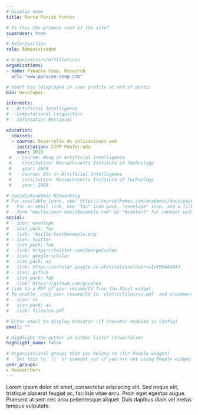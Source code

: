 ```yaml
---
# Display name
title: Marta Panizo Pintor

# Is this the primary user of the site?
superuser: true

# Role/position
role: Administrador

# Organizations/Affiliations
organizations:
- name: Panacea Coop. Research
  url: "www.panacea-coop.com"

# Short bio (displayed in user profile at end of posts)
bio: Developer.

interests:
# - Artificial Intelligence
# - Computational Linguistics
# - Information Retrieval

education:
  courses:
  - course: Desarrollo de aplicaciones web
    institution: CIFP Ponferrada
    year: 2019
 #  - course: MEng in Artificial Intelligence
 #    institution: Massachusetts Institute of Technology
 #    year: 2009
 #  - course: BSc in Artificial Intelligence
 #    institution: Massachusetts Institute of Technology
 #    year: 2008

# Social/Academic Networking
# For available icons, see: https://sourcethemes.com/academic/docs/page-builder/#icons
#   For an email link, use "fas" icon pack, "envelope" icon, and a link in the
#   form "mailto:your-email@example.com" or "#contact" for contact widget.
social:
# - icon: envelope
#   icon_pack: fas
#   link: 'mailto:test@example.org'
# - icon: twitter
#   icon_pack: fab
#   link: https://twitter.com/GeorgeCushen
# - icon: google-scholar
#   icon_pack: ai
#   link: https://scholar.google.co.uk/citations?user=sIwtMXoAAAAJ
# - icon: github
#   icon_pack: fab
#   link: https://github.com/gcushen
# Link to a PDF of your resume/CV from the About widget.
# To enable, copy your resume/CV to `static/files/cv.pdf` and uncomment the lines below.
# - icon: cv
#   icon_pack: ai
#   link: files/cv.pdf

# Enter email to display Gravatar (if Gravatar enabled in Config)
email: ""

# Highlight the author in author lists? (true/false)
highlight_name: false

# Organizational groups that you belong to (for People widget)
#   Set this to `[]` or comment out if you are not using People widget.
user_groups:
- Researchers
---
```


Lorem ipsum dolor sit amet, consectetur adipiscing elit. Sed neque elit, tristique placerat feugiat ac, facilisis vitae arcu. Proin eget egestas augue. Praesent ut sem nec arcu pellentesque aliquet. Duis dapibus diam vel metus tempus vulputate.

